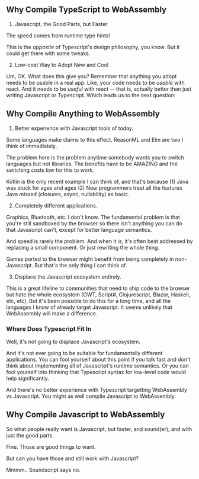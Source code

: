 ## Why Compile TypeScript to WebAssembly ##

1. Javascript, the Good Parts, but Faster

The speed comes from runtime type hints!

This is the *opposite* of Typescript's design philosophy, you know.
But it could get there with some tweaks.

2. Low-cost Way to Adopt New and Cool

Um, OK. What does this give you?
Remember that anything you adopt needs to be usable in a real app.
Like, your code needs to be *usable* with react. And it needs to be
*useful* with react -- that is, actually better than just writing
Javascript or Typescript.
Which leads us to the next question:

## Why Compile Anything to WebAssembly ##

1. Better experience with Javascript tools of today.

Some languages make claims to this effect. ReasonML and Elm are two I
think of immediately.

The problem here is the problem anytime somebody wants you to switch
languages but not libraries. The benefits have to be AMAZING and the
switching costs low for this to work.

Kotlin is the only recent example I can think of, and that's because
(1) Java was stuck for ages and ages (2) New programmers treat all the
features Java missed (closures, async, nullability) as basic.

2. Completely different applications.

Graphics, Bluetooth, etc. I don't know. The fundamental problem is
that you're still sandboxed by the browser so there isn't anything
you can do that Javascript can't, except for better language semantics.

And speed is rarely the problem.
And when it is, it's often best addressed by replacing a small component.
Or just rewriting the whole thing.

Games ported to the browser might benefit from being completely in
non-Javascript. But that's the only thing I can think of.

3. Displace the Javascript ecosystem entirely.

This is a great lifeline to communities that need to ship code to the
browser but hate the whole ecosystem (GWT, Script#, Clojurescript,
Blazor, Haskell, etc, etc). But it's been possible to do
this for a long time, and all the languages I know of already target
Javascript. It seems unlikely that WebAssembly will make a difference.

### Where Does Typescript Fit In ###

Well, it's not going to displace Javascript's ecosystem.

And it's not ever going to be suitable for fundamentally different
applications. You can fool yourself about this point if you talk fast
and don't think about implementing all of Javascript's runtime
semantics. Or you can fool yourself into thinking that Typescript syntax
for low-level code would help significantly.

And there's no better experience with Typescript targetting
WebAssembly vs Javascript. You might as well compile Javascript to
WebAssembly.

## Why Compile Javascript to WebAssembly ##

So what people really want is Javascript, but faster, and sound(er),
and with just the good parts.

Fine. Those are good things to want.

But can you have those and still work with Javascript?

Mmmm.. Soundscript says no.
